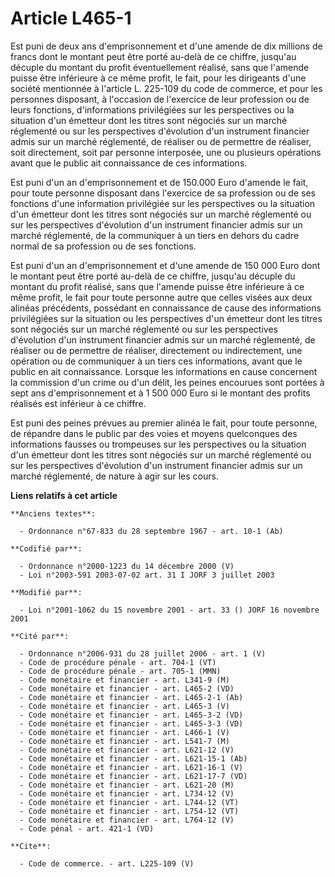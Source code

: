 # Article L465-1

Est puni de deux ans d'emprisonnement et d'une amende de dix millions de francs dont le montant peut être porté au-delà de ce
chiffre, jusqu'au décuple du montant du profit éventuellement réalisé, sans que l'amende puisse être inférieure à ce même
profit, le fait, pour les dirigeants d'une société mentionnée à l'article L. 225-109 du code de commerce, et pour les
personnes disposant, à l'occasion de l'exercice de leur profession ou de leurs fonctions, d'informations privilégiées sur les
perspectives ou la situation d'un émetteur dont les titres sont négociés sur un marché réglementé ou sur les perspectives
d'évolution d'un instrument financier admis sur un marché réglementé, de réaliser ou de permettre de réaliser, soit
directement, soit par personne interposée, une ou plusieurs opérations avant que le public ait connaissance de ces
informations.

Est puni d'un an d'emprisonnement et de 150.000 Euro d'amende le fait, pour toute personne disposant dans l'exercice de sa
profession ou de ses fonctions d'une information privilégiée sur les perspectives ou la situation d'un émetteur dont les
titres sont négociés sur un marché réglementé ou sur les perspectives d'évolution d'un instrument financier admis sur un
marché réglementé, de la communiquer à un tiers en dehors du cadre normal de sa profession ou de ses fonctions.

Est puni d'un an d'emprisonnement et d'une amende de 150 000 Euro dont le montant peut être porté au-delà de ce chiffre,
jusqu'au décuple du montant du profit réalisé, sans que l'amende puisse être inférieure à ce même profit, le fait pour toute
personne autre que celles visées aux deux alinéas précédents, possédant en connaissance de cause des informations
privilégiées sur la situation ou les perspectives d'un émetteur dont les titres sont négociés sur un marché réglementé ou sur
les perspectives d'évolution d'un instrument financier admis sur un marché réglementé, de réaliser ou de permettre de
réaliser, directement ou indirectement, une opération ou de communiquer à un tiers ces informations, avant que le public en
ait connaissance. Lorsque les informations en cause concernent la commission d'un crime ou d'un délit, les peines encourues
sont portées à sept ans d'emprisonnement et à 1 500 000 Euro si le montant des profits réalisés est inférieur à ce chiffre.

Est puni des peines prévues au premier alinéa le fait, pour toute personne, de répandre dans le public par des voies et
moyens quelconques des informations fausses ou trompeuses sur les perspectives ou la situation d'un émetteur dont les titres
sont négociés sur un marché réglementé ou sur les perspectives d'évolution d'un instrument financier admis sur un marché
réglementé, de nature à agir sur les cours.

**Liens relatifs à cet article**

	**Anciens textes**:

	  - Ordonnance n°67-833 du 28 septembre 1967 - art. 10-1 (Ab)

	**Codifié par**:

	  - Ordonnance n°2000-1223 du 14 décembre 2000 (V)
	  - Loi n°2003-591 2003-07-02 art. 31 I JORF 3 juillet 2003

	**Modifié par**:

	  - Loi n°2001-1062 du 15 novembre 2001 - art. 33 () JORF 16 novembre 2001

	**Cité par**:

	  - Ordonnance n°2006-931 du 28 juillet 2006 - art. 1 (V)
	  - Code de procédure pénale - art. 704-1 (VT)
	  - Code de procédure pénale - art. 705-1 (MMN)
	  - Code monétaire et financier - art. L341-9 (M)
	  - Code monétaire et financier - art. L465-2 (VD)
	  - Code monétaire et financier - art. L465-2-1 (Ab)
	  - Code monétaire et financier - art. L465-3 (V)
	  - Code monétaire et financier - art. L465-3-2 (VD)
	  - Code monétaire et financier - art. L465-3-3 (VD)
	  - Code monétaire et financier - art. L466-1 (V)
	  - Code monétaire et financier - art. L541-7 (M)
	  - Code monétaire et financier - art. L621-12 (V)
	  - Code monétaire et financier - art. L621-15-1 (Ab)
	  - Code monétaire et financier - art. L621-16-1 (V)
	  - Code monétaire et financier - art. L621-17-7 (VD)
	  - Code monétaire et financier - art. L621-20 (M)
	  - Code monétaire et financier - art. L734-12 (V)
	  - Code monétaire et financier - art. L744-12 (VT)
	  - Code monétaire et financier - art. L754-12 (VT)
	  - Code monétaire et financier - art. L764-12 (V)
	  - Code pénal - art. 421-1 (VD)

	**Cite**:

	  - Code de commerce. - art. L225-109 (V)
